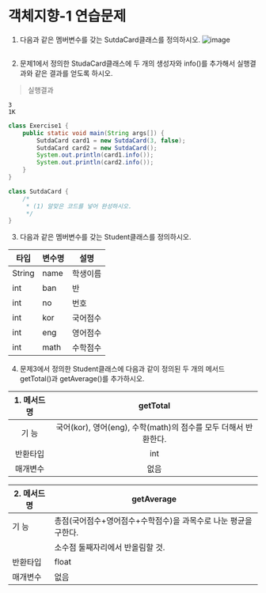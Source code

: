 # 객체지향-1 연습문제
1. 다음과 같은 멤버변수를 갖는 SutdaCard클래스를 정의하시오.
![image](https://github.com/user-attachments/assets/1200792c-8ca0-4276-9d55-e617432a5108)

```java
```

2. 문제1에서 정의한 StudaCard클래스에 두 개의 생성자와 info()를 추가해서 실행결과와 같은 결과를 얻도록 하시오.
> 실행결과 
```
3
1K
```

```java
class Exercise1 {
    public static void main(String args[]) {
        SutdaCard card1 = new SutdaCard(3, false);
        SutdaCard card2 = new SutdaCard();
        System.out.println(card1.info());
        System.out.println(card2.info());
    }
}

class SutdaCard {
    /*
     * (1) 알맞은 코드를 넣어 완성하시오.
     */
}
```
3. 다음과 같은 멤버변수를 갖는 Student클래스를 정의하시오.  
   
| 타입   | 변수명 | 설명     |
|--------|--------|----------|
| String | name   | 학생이름 |
| int    | ban    | 반       |
| int    | no     | 번호     |
| int    | kor    | 국어점수 |
| int    | eng    | 영어점수 |
| int    | math   | 수학점수 |

4. 문제3에서 정의한 Student클래스에 다음과 같이 정의된 두 개의 메서드 getTotal()과 getAverage()를 추가하시오.

| **1. 메서드명** |                            **getTotal**                           |
|:----------------:|:------------------------------------------------------------------:|
| 기 능            |  국어(kor), 영어(eng), 수학(math)의 점수를 모두 더해서 반환한다. |
| 반환타입         |  int                                                               |
| 매개변수         |  없음                                                              |


| 2. 메서드명  |  getAverage                                                        |
|--------------|--------------------------------------------------------------------|
| 기 능        |  총점(국어점수+영어점수+수학점수)을 과목수로 나눈 평균을   구한다. |
|              | 소수점 둘째자리에서 반올림할 것.                                   |
| 반환타입     |  float                                                             |
| 매개변수     |  없음                                                              |


